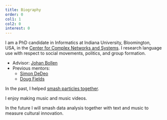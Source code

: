 ```yaml
---
title: Biography
order: 0
col1: 1
col2: 0
interest: 0
---
```

    
I am a PhD candidate in Informatics at Indiana University, Bloomington, USA,
in the [Center for Complex Networks and Systems](http://cnets.indiana.edu/). I
research language use with respect to social movements, politics, and group
formation.

* Advisor: [Johan Bollen](https://www.informatics.indiana.edu/jbollen/)
* Previous mentors:
  - [Simon DeDeo](http://tuvalu.santafe.edu/~simon/)
  - [Doug Fields](http://physics.unm.edu/Fields/index.php)

In the past, I helped [smash particles
together]({{site.url}}/projects/p1-FVTX/).

I enjoy making music and music videos.

In the future I will smash data analysis together with text and music to
measure cultural innovation.
